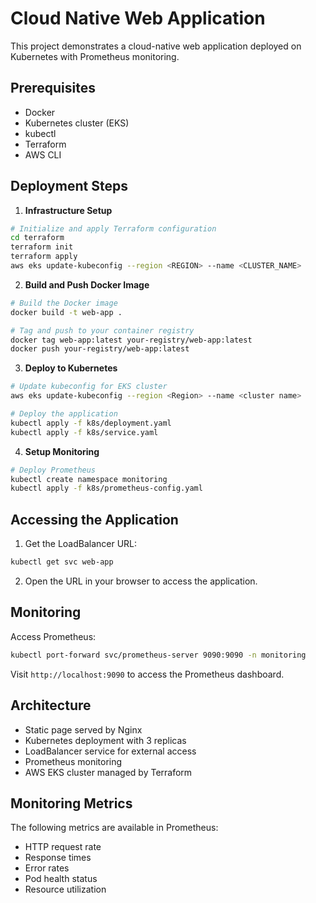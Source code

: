 # Cloud Native Web Application

This project demonstrates a cloud-native web application deployed on Kubernetes with Prometheus monitoring.

## Prerequisites

- Docker
- Kubernetes cluster (EKS)
- kubectl
- Terraform
- AWS CLI

## Deployment Steps

1. **Infrastructure Setup**

```bash
# Initialize and apply Terraform configuration
cd terraform
terraform init
terraform apply
aws eks update-kubeconfig --region <REGION> --name <CLUSTER_NAME>
```

2. **Build and Push Docker Image**

```bash
# Build the Docker image
docker build -t web-app .

# Tag and push to your container registry
docker tag web-app:latest your-registry/web-app:latest
docker push your-registry/web-app:latest
```

3. **Deploy to Kubernetes**

```bash
# Update kubeconfig for EKS cluster
aws eks update-kubeconfig --region <Region> --name <cluster name>

# Deploy the application
kubectl apply -f k8s/deployment.yaml
kubectl apply -f k8s/service.yaml
```

4. **Setup Monitoring**

```bash
# Deploy Prometheus
kubectl create namespace monitoring
kubectl apply -f k8s/prometheus-config.yaml
```

## Accessing the Application

1. Get the LoadBalancer URL:
```bash
kubectl get svc web-app
```

2. Open the URL in your browser to access the application.

## Monitoring

Access Prometheus:
```bash
kubectl port-forward svc/prometheus-server 9090:9090 -n monitoring
```

Visit `http://localhost:9090` to access the Prometheus dashboard.

## Architecture

- Static page served by Nginx
- Kubernetes deployment with 3 replicas
- LoadBalancer service for external access
- Prometheus monitoring
- AWS EKS cluster managed by Terraform

## Monitoring Metrics

The following metrics are available in Prometheus:
- HTTP request rate
- Response times
- Error rates
- Pod health status
- Resource utilization
